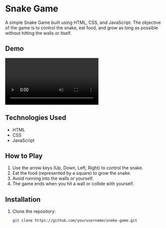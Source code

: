 # Snake Game

A simple Snake Game built using HTML, CSS, and JavaScript. The objective of the game is to control the snake, eat food, and grow as long as possible without hitting the walls or itself.

## Demo
<a href=#><video><source src="demo.mp4"></video></a>

## Technologies Used
- HTML
- CSS
- JavaScript

## How to Play
1. Use the arrow keys (Up, Down, Left, Right) to control the snake.
2. Eat the food (represented by a square) to grow the snake.
3. Avoid running into the walls or yourself.
4. The game ends when you hit a wall or collide with yourself.

## Installation
1. Clone the repository:
   ```bash
   git clone https://github.com/yourusername/snake-game.git
